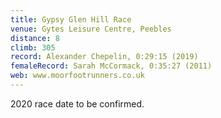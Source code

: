 ```yaml
---
title: Gypsy Glen Hill Race
venue: Gytes Leisure Centre, Peebles
distance: 8
climb: 305
record: Alexander Chepelin, 0:29:15 (2019)
femaleRecord: Sarah McCormack, 0:35:27 (2011)
web: www.moorfootrunners.co.uk
---
```

2020 race date to be confirmed.